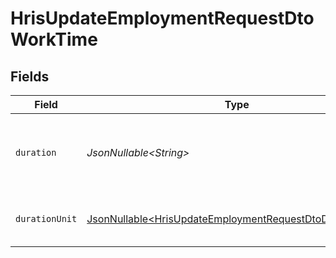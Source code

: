 # HrisUpdateEmploymentRequestDtoWorkTime


## Fields

| Field                                                                                                                              | Type                                                                                                                               | Required                                                                                                                           | Description                                                                                                                        | Example                                                                                                                            |
| ---------------------------------------------------------------------------------------------------------------------------------- | ---------------------------------------------------------------------------------------------------------------------------------- | ---------------------------------------------------------------------------------------------------------------------------------- | ---------------------------------------------------------------------------------------------------------------------------------- | ---------------------------------------------------------------------------------------------------------------------------------- |
| `duration`                                                                                                                         | *JsonNullable\<String>*                                                                                                            | :heavy_minus_sign:                                                                                                                 | The work time duration in ISO 8601 duration format                                                                                 | P0Y0M0DT8H0M0S                                                                                                                     |
| `durationUnit`                                                                                                                     | [JsonNullable\<HrisUpdateEmploymentRequestDtoDurationUnit>](../../models/components/HrisUpdateEmploymentRequestDtoDurationUnit.md) | :heavy_minus_sign:                                                                                                                 | The duration unit of the work time                                                                                                 | month                                                                                                                              |